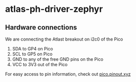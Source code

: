 # atlas-ph-driver-zephyr

## Hardware connections
We are connecting the Atlast breakout on i2c0 of the Pico

1. SDA to GP4 on Pico
2. SCL to GP5 on Pico
3. GND to any of the free GND pins on the Pico
4. VCC to 3V3 out of the Pico

For easy access to pin information, check out [pico.pinout.xyz](https://pico.pinout.xyz/)
